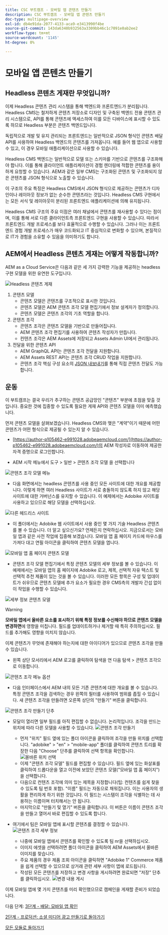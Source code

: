 ```yaml
---
title: CSC 부트캠프 - 모바일 앱 콘텐츠 만들기
description: CSC 부트캠프 - 모바일 앱 콘텐츠 만들기
doc-type: multipage-overview
exl-id: db4e91da-2077-4133-aca9-e3413990f4be
source-git-commit: 143da6340b932563a3309bb46c1c7091e0ab2ee2
workflow-type: tm+mt
source-wordcount: '1145'
ht-degree: 0%

---
```


# 모바일 앱 콘텐츠 만들기

## Headless 콘텐츠 게재란 무엇입니까?

이제 Headless 콘텐츠 관리 시스템을 통해 백엔드와 프론트엔드가 분리됩니다. Headless CMS는 철저하게 콘텐츠 저장소로 디자인 및 구축된 백엔드 전용 콘텐츠 관리 시스템으로, API를 통해 콘텐츠에 액세스하여 이를 모든 디바이스에 표시할 수 있도록 하므로 Headless 부분은 콘텐츠 백엔드입니다.

독립적으로 개발 및 유지 관리되는 프론트엔드는 일반적으로 JSON 형식인 콘텐츠 배달 API를 사용하여 Headless 백엔드의 콘텐츠를 가져옵니다. 예를 들어 웹 앱으로 사용할 수 있고, 이 경우 모바일 애플리케이션으로 사용할 수 있습니다.

Headless CMS 백엔드는 일반적으로 모델 또는 스키마를 기반으로 콘텐츠를 구조화해야 합니다. 이를 통해 클라이언트 애플리케이션이 경험 렌더링에 적합한 콘텐츠를 용이하게 요청할 수 있습니다. AEM과 같은 일부 CMS는 구조화된 콘텐츠 및 구조화되지 않은 콘텐츠를 JSON 형식으로 노출할 수 있습니다.

이 구조의 주요 특징은 Headless CMS에서 JSON 형식으로 제공하는 콘텐츠가 디자인이나 레이아웃 정보가 없는 순수한 콘텐츠라는 것입니다. Headless CMS 구현에서는 모든 서식 및 레이아웃이 분리된 프론트엔드 애플리케이션에 의해 유지됩니다.

Headless CMS 구조의 주요 이점은 여러 채널에서 콘텐츠를 재사용할 수 있다는 점이며, 이를 통해 서로 다른 클라이언트측 프론트엔드 구현을 사용할 수 있습니다. 따라서 프론트엔드 개발 프로세스를 보다 효율적으로 수행할 수 있습니다. 그러나 이는 프론트엔드 경험 개발 프로세스가 매우 코드화되고 IT 중심적으로 변화할 수 있으며, 본질적으로 IT가 경험을 소유할 수 있음을 의미하기도 합니다.

## AEM에서 Headless 콘텐츠 게재는 어떻게 작동합니까?

AEM as a Cloud Service은 다음과 같은 세 가지 강력한 기능을 제공하는 headless 구현 모델을 위한 유연한 도구입니다.

![Headless 콘텐츠 게재](./images/prod-app-headless.png)

1. 콘텐츠 모델
   - 콘텐츠 모델은 콘텐츠를 구조적으로 표시한 것입니다.
   - 콘텐츠 모델은 AEM 콘텐츠 조각 모델 편집기에서 정보 설계자가 정의합니다.
   - 콘텐츠 모델은 콘텐츠 조각의 기초 역할을 합니다.
1. 콘텐츠 조각
   - 콘텐츠 조각은 콘텐츠 모델을 기반으로 만들어집니다.
   - AEM 콘텐츠 조각 편집기를 사용하여 콘텐츠 작성자가 만듭니다.
   - 컨텐츠 조각은 AEM Assets에 저장되고 Assets Admin UI에서 관리됩니다.
1. 전달을 위한 콘텐츠 API
   - AEM GraphQL API는 콘텐츠 조각 전달을 지원합니다.
   - AEM Assets REST API는 콘텐츠 조각 CRUD 작업을 지원합니다.
   - 콘텐츠 조각 핵심 구성 요소의 [JSON 내보내기](https://experienceleague.adobe.com/docs/experience-manager-core-components/using/components/content-fragment-component.html?lang=en)를 통해 직접 콘텐츠 전달도 가능합니다.

## 운동

이 부트캠프는 결국 우리가 추구하는 콘텐츠 공급망인 &quot;콘텐츠&quot; 부분에 초점을 맞출 것입니다. 중요한 것에 집중할 수 있도록 필요한 게재 API와 콘텐츠 모델을 이미 예측했습니다.

먼저 콘텐츠 모델을 살펴보겠습니다. Headless CMS와 맺은 &quot;계약&quot;이기 때문에 어떤 콘텐츠가 어떤 형식으로 제공될 수 있는지 알 수 있습니다.

- [https://author-p105462-e991028.adobeaemcloud.com/](https://author-p105462-e991028.adobeaemcloud.com/)의 AEM 작성자로 이동하여 제공한 자격 증명으로 로그인합니다.

- AEM 시작 메뉴에서 도구 \> 일반 \> 콘텐츠 조각 모델 을 선택합니다

![콘텐츠 조각 모델 메뉴](./images/prod-app-cfm.png)

- 다음 화면에서는 headless 콘텐츠를 사용 중인 모든 사이트에 대한 개요를 제공합니다. 이렇게 하면 여러 Headless 사이트가 서로 충돌하지 않도록 하지 않고 해당 사이트에 대한 거버넌스를 유지할 수 있습니다. 이 예제에서는 Adobike 사이트를 사용하고 있으므로 해당 모델을 선택하십시오.

![다른 헤드리스 사이트](./images/prod-app-cfm-folder.png)

- 이 폴더에서는 Adobike 웹 사이트에서 사용 중인 몇 가지 기술 Headless 콘텐츠를 볼 수 있습니다. 더 알고 싶으신가요? 언제든지 연락하십시오. 지금으로서는 모바일 앱과 같은 사전 작업에 집중해 보겠습니다. 모바일 앱 홈 페이지 카드에 마우스를 가져다 대고 연필 아이콘을 클릭하여 콘텐츠 모델을 엽니다.

![모바일 앱 홈 페이지 콘텐츠 모델](./images/prod-app-created-cfm.png)

- 콘텐츠 조각 모델 편집기에서 특정 콘텐츠 모델의 세부 정보를 볼 수 있습니다. 이 예제에서는 모바일 앱의 홈 페이지에 Adobike 로고, 제목, 선택적 자유 텍스트 및 선택적 추천 제품이 있는 것을 볼 수 있습니다. 이러한 모든 항목은 구성 및 업데이트가 쉬우므로 콘텐츠 모델에 추가 요소가 필요한 경우 CMS측의 개발자 간섭 없이 이 작업을 수행할 수 있습니다.

![세부 정보 콘텐츠 모델](./images/prod-app-cfm-details.png)

>[!WARNING]
>
> **모바일 앱에서 올바른 요소를 표시하기 위해 특정 정보를 수신해야 하므로 콘텐츠 모델을 변경하면**&#x200B;에 영향을 미칩니다. 필드를 업데이트하거나 제거할 때 특히 주의하십시오. 필드를 추가해도 영향을 미치지 않습니다.

이제 콘텐츠가 무엇에 존재해야 하는지에 대한 아이디어가 있으므로 콘텐츠 조각을 만들 수 있습니다.

- 왼쪽 상단 모서리에서 AEM 로고를 클릭하여 탐색을 연 다음 탐색 \> 콘텐츠 조각으로 이동합니다.

![콘텐츠 조각 메뉴 옵션](./images/prod-cf-ui.png)

- 다음 인터페이스에서 AEM 내의 모든 기존 콘텐츠에 대한 개요를 볼 수 있습니다. 특정 콘텐츠 조각을 검색하는 경우 왼쪽의 필터를 사용하여 범위를 좁힐 수 있습니다. 새 콘텐츠 조각을 만들려면 오른쪽 상단의 &quot;만들기&quot; 버튼을 클릭합니다.

![콘텐츠 조각 만들기 단추](./images/prod-app-create-cf.png)

- 모달이 열리면 일부 필드를 아직 편집할 수 없습니다. 논리적입니다. 조각을 만드는 위치에 따라 다른 모델을 사용할 수 있습니다.
  ![콘텐츠 조각 만들기](./images/prod-app-create-cf-details.png)
   - 먼저 &quot;위치&quot; 필드 옆에 있는 폴더 아이콘을 클릭하여 조각을 만들 위치를 선택합니다. &quot;adobike&quot; \> &quot;en&quot; \> &quot;mobile-app&quot; 폴더를 클릭하여 콘텐츠 트리를 확장한 다음 &quot;Choose&quot; 단추를 클릭하여 선택 항목을 확인합니다.
     ![올바른 위치 선택](./images/prod-app-folder.png)
   - 이제 &quot;콘텐츠 조각 모델&quot; 필드를 편집할 수 있습니다. 필드 옆에 있는 화살표를 클릭하여 드롭다운을 열고 이전에 보았던 콘텐츠 모델(&quot;모바일 앱 홈 페이지&quot;)을 선택합니다.
   - 다음으로 컨텐츠 조각에 의미 있는 제목을 지정합니다(팁: 컨텐츠를 쉽게 찾을 수 있도록 팀 번호 포함). &quot;이름&quot; 필드는 자동으로 채워집니다. 이는 사용자의 생활을 편리하게 하기 위한 것입니다. 이 필드는 시스템이 조각을 식별하는 데 사용하는 이름이며 터치해서는 안 됩니다.
   - 마지막으로 &quot;만들기 및 열기&quot; 버튼을 클릭합니다. 이 버튼은 이름이 콘텐츠 조각을 만들고 열어서 바로 편집할 수 있도록 합니다.

- 여기에서 팀은 모바일 앱에 표시할 콘텐츠를 결정할 수 있습니다. ![콘텐츠 조각 세부 정보](./images/prod-cf-details.png)
   - 나중에 모바일 앱에서 콘텐츠를 확인할 수 있도록 팀 nr을 선택하십시오.
   - 이미지 에셋을 선택하려면 폴더 아이콘을 클릭하여 AEM Assets에서 올바른 이미지를 찾습니다.
   - 주요 제품의 경우 제품 조회 아이콘을 클릭하면 &quot;Adobike 1&quot; Commerce 제품을 쉽게 선택할 수 있으므로 상거래 관련 세부 사항이 앱에 로드됩니다.
   - 작성된 모든 콘텐츠를 저장하고 변경 사항을 게시하려면 완료되면 &quot;저장&quot; 단추를 클릭하십시오.
     ![변경 내용 게시](./images/prod-app-publish.png)

이제 모바일 앱에 몇 가지 콘텐츠를 미리 확인했으므로 캠페인을 게재할 준비가 되었습니다.


다음 단계: [3단계 - 배달: 모바일 앱 확인](../delivery/app.md)

[2단계 - 프로덕션: 소셜 미디어 광고 만들기로 돌아가기](./social.md)

[모든 모듈로 돌아가기](../../overview.md)
